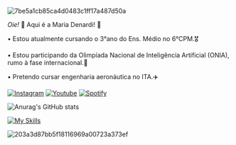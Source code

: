 ![7be5a1cb85ca4d0483c1ff17a487d50a](https://github.com/user-attachments/assets/37205a99-4a74-4361-b2bd-3930aad3f0db)

*Oie!* 👋
Aqui é a Maria Denardi! 💖

• Estou atualmente cursando o 3°ano do Ens. Médio no 6°CPM.🎖️

• Estou participando da Olimpíada Nacional de Inteligência Artificial (ONIA), rumo à fase internacional.🤖

• Pretendo cursar engenharia aeronáutica no ITA.✈️

[![Instagram](https://img.shields.io/badge/Instagram-E4405F?style=for-the-badge&logo=instagram&logoColor=white)](https://www.instagram.com/maduda_denardi?igsh=bmM2aWhidWFhdG5o)
[![Youtube](https://img.shields.io/badge/YouTube-FF0000?style=for-the-badge&logo=youtube&logoColor=white)](https://youtube.com/@mariaeadenardi?si=AiQwtNvkQy-qhECm)
[![Spotify](https://img.shields.io/badge/Spotify-1ED760?&style=for-the-badge&logo=spotify&logoColor=white)](https://open.spotify.com/user/31tujilasyzyjdg2ynqye2p34oki?si=ORFd_pOvTxq3qPztSytcGQ)

![Anurag's GitHub stats](https://github-readme-stats.vercel.app/api?username=MariaDenardi&show_icons=true&theme=merko)

[![My Skills](https://skillicons.dev/icons?i=gmail,instagram,notion,github,javasript)](https://skillicons.dev)

![203a3d87bb5f18116969a00723a373ef](https://github.com/user-attachments/assets/df0edd1f-4343-4351-a6f9-dfe74c22c6cd)
